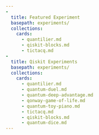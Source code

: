 ```yaml
---
-
  title: Featured Experiment
  basepath: experiments/
  collections:
    cards:
      - quantilier.md
      - qiskit-blocks.md
      - tictacq.md
-
  title: Qiskit Experiments
  basepath: experiments/
  collections:
    cards:
      - quantilier.md
      - quantum-duel.md
      - quantum-deep-advantage.md
      - qonway-game-of-life.md
      - quantum-toy-piano.md
      - tictacq.md
      - qiskit-blocks.md
      - quantum-dice.md
---
```

